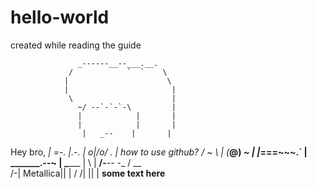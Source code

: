 # hello-world
created while reading the guide

                   _------__--___.__.
                 /            `  `    \
                |                      \
                |                       |
                 \                      |
                   ~/ --`-`-`-\         |
                   |            |       |
                   |            |       |
                    |   _--    |       |
 Hey bro,           _| =-.    |.-.    |
                    o|/o/       _.   |
how to use github?  /  ~          \ |
                  (____@)  ___~    |
                     |_===~~~.`    |
                  _______.--~     |
                  \________       |
                           \      |
                         __/-___-- -__
                        /            __\
                       /-| Metallica|| |
                      / /|          || |
                      **some text here**
